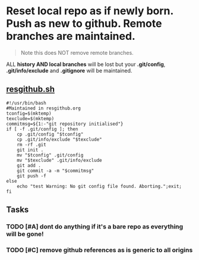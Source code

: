 

# Reset local repo as if newly born. Push as new to github. Remote branches are maintained.

> Note this does NOT remove remote branches.

ALL **history <span class="underline">AND</span> local branches** will be lost but your **.git/config**, **.git/info/exclude** and **.gitignore** will be maintained.


## [resgithub.sh](resgithub.sh)

    #!/usr/bin/bash
    #Maintained in resgithub.org
    tconfig=$(mktemp)
    texclude=$(mktemp)
    commitmsg=${1:-"git repository initialised"}
    if [ -f .git/config ]; then
        cp .git/config "$tconfig"
        cp .git/info/exclude "$texclude"
        rm -rf .git
        git init .
        mv "$tconfig" .git/config
        mv "$texclude" .git/info/exclude
        git add .
        git commit -a -m "$commitmsg"
        git push -f
    else
        echo "test Warning: No git config file found. Aborting.";exit;
    fi


## Tasks


### TODO [#A] dont do anything if it's a bare repo as everything will be gone!


### TODO [#C] remove github references as is generic to all origins
